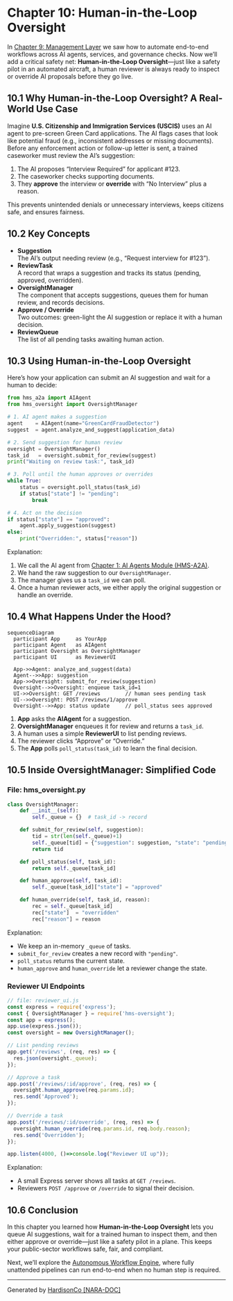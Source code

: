 # Chapter 10: Human-in-the-Loop Oversight

In [Chapter 9: Management Layer](09_management_layer_.md) we saw how to automate end-to-end workflows across AI agents, services, and governance checks. Now we’ll add a critical safety net: **Human-in-the-Loop Oversight**—just like a safety pilot in an automated aircraft, a human reviewer is always ready to inspect or override AI proposals before they go live.

## 10.1 Why Human-in-the-Loop Oversight? A Real-World Use Case

Imagine **U.S. Citizenship and Immigration Services (USCIS)** uses an AI agent to pre-screen Green Card applications. The AI flags cases that look like potential fraud (e.g., inconsistent addresses or missing documents). Before any enforcement action or follow-up letter is sent, a trained caseworker must review the AI’s suggestion:

1. The AI proposes “Interview Required” for applicant #123.  
2. The caseworker checks supporting documents.  
3. They **approve** the interview or **override** with “No Interview” plus a reason.

This prevents unintended denials or unnecessary interviews, keeps citizens safe, and ensures fairness.

## 10.2 Key Concepts

- **Suggestion**  
  The AI’s output needing review (e.g., “Request interview for #123”).  
- **ReviewTask**  
  A record that wraps a suggestion and tracks its status (pending, approved, overridden).  
- **OversightManager**  
  The component that accepts suggestions, queues them for human review, and records decisions.  
- **Approve / Override**  
  Two outcomes: green-light the AI suggestion or replace it with a human decision.  
- **ReviewQueue**  
  The list of all pending tasks awaiting human action.

## 10.3 Using Human-in-the-Loop Oversight

Here’s how your application can submit an AI suggestion and wait for a human to decide:

```python
from hms_a2a import AIAgent
from hms_oversight import OversightManager

# 1. AI agent makes a suggestion
agent    = AIAgent(name="GreenCardFraudDetector")
suggest  = agent.analyze_and_suggest(application_data)

# 2. Send suggestion for human review
oversight = OversightManager()
task_id   = oversight.submit_for_review(suggest)
print("Waiting on review task:", task_id)

# 3. Poll until the human approves or overrides
while True:
    status = oversight.poll_status(task_id)
    if status["state"] != "pending":
        break

# 4. Act on the decision
if status["state"] == "approved":
    agent.apply_suggestion(suggest)
else:
    print("Overridden:", status["reason"])
```

Explanation:

1. We call the AI agent from [Chapter 1: AI Agents Module (HMS-A2A)](01_ai_agents_module__hms_a2a__.md).  
2. We hand the raw suggestion to our `OversightManager`.  
3. The manager gives us a `task_id` we can poll.  
4. Once a human reviewer acts, we either apply the original suggestion or handle an override.

## 10.4 What Happens Under the Hood?

```mermaid
sequenceDiagram
  participant App     as YourApp
  participant Agent   as AIAgent
  participant Oversight as OversightManager
  participant UI      as ReviewerUI

  App->>Agent: analyze_and_suggest(data)
  Agent-->>App: suggestion
  App->>Oversight: submit_for_review(suggestion)
  Oversight-->>Oversight: enqueue task_id=1
  UI->>Oversight: GET /reviews        // human sees pending task
  UI-->>Oversight: POST /reviews/1/approve
  Oversight-->>App: status update     // poll_status sees approved
```

1. **App** asks the **AIAgent** for a suggestion.  
2. **OversightManager** enqueues it for review and returns a `task_id`.  
3. A human uses a simple **ReviewerUI** to list pending reviews.  
4. The reviewer clicks “Approve” or “Override.”  
5. The **App** polls `poll_status(task_id)` to learn the final decision.

## 10.5 Inside OversightManager: Simplified Code

### File: hms_oversight.py

```python
class OversightManager:
    def __init__(self):
        self._queue = {}  # task_id -> record

    def submit_for_review(self, suggestion):
        tid = str(len(self._queue)+1)
        self._queue[tid] = {"suggestion": suggestion, "state": "pending"}
        return tid

    def poll_status(self, task_id):
        return self._queue[task_id]

    def human_approve(self, task_id):
        self._queue[task_id]["state"] = "approved"

    def human_override(self, task_id, reason):
        rec = self._queue[task_id]
        rec["state"]  = "overridden"
        rec["reason"] = reason
```

Explanation:

- We keep an in-memory `_queue` of tasks.  
- `submit_for_review` creates a new record with `"pending"`.  
- `poll_status` returns the current state.  
- `human_approve` and `human_override` let a reviewer change the state.

### Reviewer UI Endpoints

```javascript
// file: reviewer_ui.js
const express = require('express');
const { OversightManager } = require('hms-oversight');
const app = express();
app.use(express.json());
const oversight = new OversightManager();

// List pending reviews
app.get('/reviews', (req, res) => {
  res.json(oversight._queue);
});

// Approve a task
app.post('/reviews/:id/approve', (req, res) => {
  oversight.human_approve(req.params.id);
  res.send('Approved');
});

// Override a task
app.post('/reviews/:id/override', (req, res) => {
  oversight.human_override(req.params.id, req.body.reason);
  res.send('Overridden');
});

app.listen(4000, ()=>console.log("Reviewer UI up"));
```

Explanation:

- A small Express server shows all tasks at `GET /reviews`.  
- Reviewers `POST /approve` or `/override` to signal their decision.

## 10.6 Conclusion

In this chapter you learned how **Human-in-the-Loop Oversight** lets you queue AI suggestions, wait for a trained human to inspect them, and then either approve or override—just like a safety pilot in a plane. This keeps your public-sector workflows safe, fair, and compliant.  

Next, we’ll explore the [Autonomous Workflow Engine](11_autonomous_workflow_engine_.md), where fully unattended pipelines can run end-to-end when no human step is required.

---

Generated by [HardisonCo [NARA-DOC]](https://github.com/The-Pocket/Tutorial-Codebase-Knowledge)